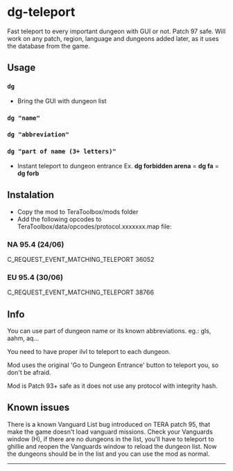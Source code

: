 # dg-teleport
Fast teleport to every important dungeon with GUI or not. Patch 97 safe.
Will work on any patch, region, language and dungeons added later, as it uses the database from the game.

## Usage
### `dg`
- Bring the GUI with dungeon list
### `dg "name"`
### `dg "abbreviation"`
### `dg "part of name (3+ letters)"`
- Instant teleport to dungeon entrance
Ex. **dg forbidden arena** = **dg fa** = **dg forb**

## Instalation
- Copy the mod to TeraToolbox/mods folder
- Add the following opcodes to TeraToolbox/data/opcodes/protocol.xxxxxxx.map file:

### NA 95.4 (24/06)
C_REQUEST_EVENT_MATCHING_TELEPORT 36052

### EU 95.4 (30/06)
C_REQUEST_EVENT_MATCHING_TELEPORT 38766

## Info
You can use part of dungeon name or its known abbreviations. eg.: gls, aahm, aq...

You need to have proper ilvl to teleport to each dungeon.

Mod uses the original 'Go to Dungeon Entrance' button to teleport you, so don't be afraid.

Mod is Patch 93+ safe as it does not use any protocol with integrity hash.

## Known issues
There is a known Vanguard List bug introduced on TERA patch 95, that make the game doesn't load vanguard missions.
Check your Vanguards window (H), if there are no dungeons in the list, you'll have to teleport to ghillie and reopen the Vanguards window to reload the dungeon list.
Now the dungeons should be in the list and you can use the mod as normal.

---
